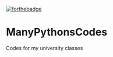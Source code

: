 [![forthebadge](https://forthebadge.com/images/badges/60-percent-of-the-time-works-every-time.svg)](https://forthebadge.com)
# ManyPythonsCodes
Codes for my university classes
